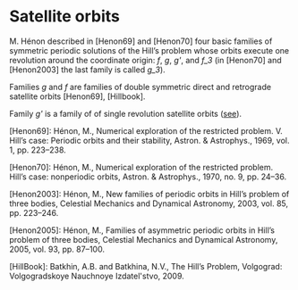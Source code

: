 # Satellite orbits

M. Hénon described in [Henon69] and [Henon70] four basic families of symmetric periodic solutions of the Hill’s problem whose orbits execute one revolution around the coordinate origin: *f*, *g*, *g'*, and *f_3* (in [Henon70] and [Henon2003] the last family is called *g_3*).

Families *g* and *f* are families of double symmetric direct and retrograde satellite orbits [Henon69], [Hillbook]. 

Family *g'* is a family of of single revolution satellite orbits ([see](./Hill2D/Satellite/g'/README.md)). 



[Henon69]: Hénon, M., Numerical exploration of the restricted problem. V. Hill’s case: Periodic orbits and their stability, Astron. & Astrophys., 1969, vol. 1, pp. 223–238.

[Henon70]: Hénon, M., Numerical exploration of the restricted 
problem. Hill’s case: nonperiodic orbits, Astron. & Astrophys., 1970, no. 9, pp. 24–36. 

[Henon2003]: Hénon, M., New families of periodic orbits in Hill’s 
problem of three bodies, Celestial Mechanics and Dynamical Astronomy, 2003, vol. 85, pp. 223–246.

[Henon2005]: Hénon, M., Families of asymmetric periodic orbits in 
Hill’s problem of three bodies, Celestial Mechanics and Dynamical Astronomy, 2005, vol. 93, pp. 87–100.

[HillBook]: Batkhin, A.B. and Batkhina, N.V., The Hill’s Problem, 
Volgograd: Volgogradskoye Nauchnoye Izdatel'stvo, 2009.
